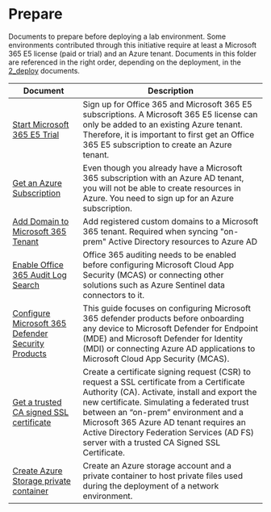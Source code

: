 # Prepare

Documents to prepare before deploying a lab environment. Some environments contributed through this initiative require at least a Microsoft 365 E5 license (paid or trial) and an Azure tenant. Documents in this folder are referenced in the right order, depending on the deployment, in the [2_deploy](2_deploy) documents. 

| Document | Description |
|----------|-------------|
| [Start Microsoft 365 E5 Trial](addDomainToM365.md) | Sign up for Office 365 and Microsoft 365 E5 subscriptions. A Microsoft 365 E5 license can only be added to an existing Azure tenant. Therefore, it is important to first get an Office 365 E5 subscription to create an Azure tenant. |
| [Get an Azure Subscription](m365TenantGetAzSubscription.md) | Even though you already have a Microsoft 365 subscription with an Azure AD tenant, you will not be able to create resources in Azure. You need to sign up for an Azure subscription. |
| [Add Domain to Microsoft 365 Tenant](addDomainToM365.md) | Add registered custom domains to a Microsoft 365 tenant. Required when syncing "on-prem" Active Directory resources to Azure AD |
| [Enable Office 365 Audit Log Search](enableOffice365AuditLogSearch.md) | Office 365 auditing needs to be enabled before configuring Microsoft Cloud App Security (MCAS) or connecting other solutions such as Azure Sentinel data connectors to it. |
| [Configure Microsoft 365 Defender Security Products](configureM365Defender.md) | This guide focuses on configuring Microsoft 365 defender products before onboarding any device to Microsoft Defender for Endpoint (MDE) and Microsoft Defender for Identity (MDI) or connecting Azure AD applications to Microsoft Cloud App Security (MCAS). |
| [Get a trusted CA signed SSL certificate](getTrustedCASignedSSLCertificate.md) | Create a certificate signing request (CSR) to request a SSL certificate from a Certificate Authority (CA). Activate, install and export the new certificate. Simulating a federated trust between an “on-prem” environment and a Microsoft 365 Azure AD tenant requires an Active Directory Federation Services (AD FS) server with a trusted CA Signed SSL Certificate. |
| [Create Azure Storage private container](createPrivateContainerUploadFile) | Create an Azure storage account and a private container to host private files used during the deployment of a network environment. |
